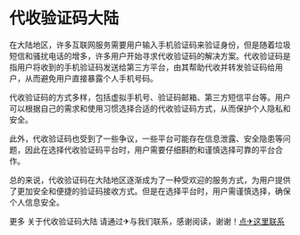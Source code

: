# 代收验证码大陆

在大陆地区，许多互联网服务需要用户输入手机验证码来验证身份，但是随着垃圾短信和骚扰电话的增多，许多用户开始寻求代收验证码的解决方案。代收验证码是指用户将收到的手机验证码发送给第三方平台，由其帮助代收并转发验证码给用户，从而避免用户直接暴露个人手机号码。

代收验证码的方式多样，包括虚拟手机号、验证码邮箱、第三方短信平台等。用户可以根据自己的需求和使用习惯选择合适的代收验证码方式，从而保护个人隐私和安全。

此外，代收验证码也受到了一些争议，一些平台可能存在信息泄露、安全隐患等问题，因此在选择代收验证码平台时，用户需要仔细斟酌和谨慎选择可靠的平台合作。

总的来说，代收验证码在大陆地区逐渐成为了一种受欢迎的服务方式，为用户提供了更加安全和便捷的验证码接收方式。但是在选择平台时，用户需谨慎选择，确保个人信息安全。

更多 关于代收验证码大陆 请通过✈与我们联系，感谢阅读，谢谢！[点✈这里联系](https://sms.k02.cc)